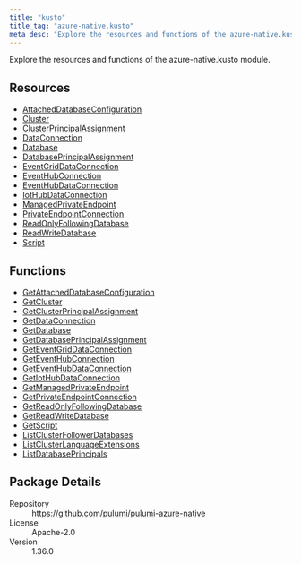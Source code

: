 ```yaml
---
title: "kusto"
title_tag: "azure-native.kusto"
meta_desc: "Explore the resources and functions of the azure-native.kusto module."
---
```


<!-- WARNING: this file was generated by Pulumi Docs Generator. -->
<!-- Do not edit by hand unless you're certain you know what you are doing! -->

Explore the resources and functions of the azure-native.kusto module.

<h2 id="resources">Resources</h2>
<ul class="api">
    <li><a href="attacheddatabaseconfiguration" title="AttachedDatabaseConfiguration"><span class="symbol resource"></span>AttachedDatabaseConfiguration</a></li>
    <li><a href="cluster" title="Cluster"><span class="symbol resource"></span>Cluster</a></li>
    <li><a href="clusterprincipalassignment" title="ClusterPrincipalAssignment"><span class="symbol resource"></span>ClusterPrincipalAssignment</a></li>
    <li><a href="dataconnection" title="DataConnection"><span class="symbol resource"></span>DataConnection</a></li>
    <li><a href="database" title="Database"><span class="symbol resource"></span>Database</a></li>
    <li><a href="databaseprincipalassignment" title="DatabasePrincipalAssignment"><span class="symbol resource"></span>DatabasePrincipalAssignment</a></li>
    <li><a href="eventgriddataconnection" title="EventGridDataConnection"><span class="symbol resource"></span>EventGridDataConnection</a></li>
    <li><a href="eventhubconnection" title="EventHubConnection"><span class="symbol resource"></span>EventHubConnection</a></li>
    <li><a href="eventhubdataconnection" title="EventHubDataConnection"><span class="symbol resource"></span>EventHubDataConnection</a></li>
    <li><a href="iothubdataconnection" title="IotHubDataConnection"><span class="symbol resource"></span>IotHubDataConnection</a></li>
    <li><a href="managedprivateendpoint" title="ManagedPrivateEndpoint"><span class="symbol resource"></span>ManagedPrivateEndpoint</a></li>
    <li><a href="privateendpointconnection" title="PrivateEndpointConnection"><span class="symbol resource"></span>PrivateEndpointConnection</a></li>
    <li><a href="readonlyfollowingdatabase" title="ReadOnlyFollowingDatabase"><span class="symbol resource"></span>ReadOnlyFollowingDatabase</a></li>
    <li><a href="readwritedatabase" title="ReadWriteDatabase"><span class="symbol resource"></span>ReadWriteDatabase</a></li>
    <li><a href="script" title="Script"><span class="symbol resource"></span>Script</a></li>
</ul>

<h2 id="functions">Functions</h2>
<ul class="api">
    <li><a href="getattacheddatabaseconfiguration" title="GetAttachedDatabaseConfiguration"><span class="symbol function"></span>GetAttachedDatabaseConfiguration</a></li>
    <li><a href="getcluster" title="GetCluster"><span class="symbol function"></span>GetCluster</a></li>
    <li><a href="getclusterprincipalassignment" title="GetClusterPrincipalAssignment"><span class="symbol function"></span>GetClusterPrincipalAssignment</a></li>
    <li><a href="getdataconnection" title="GetDataConnection"><span class="symbol function"></span>GetDataConnection</a></li>
    <li><a href="getdatabase" title="GetDatabase"><span class="symbol function"></span>GetDatabase</a></li>
    <li><a href="getdatabaseprincipalassignment" title="GetDatabasePrincipalAssignment"><span class="symbol function"></span>GetDatabasePrincipalAssignment</a></li>
    <li><a href="geteventgriddataconnection" title="GetEventGridDataConnection"><span class="symbol function"></span>GetEventGridDataConnection</a></li>
    <li><a href="geteventhubconnection" title="GetEventHubConnection"><span class="symbol function"></span>GetEventHubConnection</a></li>
    <li><a href="geteventhubdataconnection" title="GetEventHubDataConnection"><span class="symbol function"></span>GetEventHubDataConnection</a></li>
    <li><a href="getiothubdataconnection" title="GetIotHubDataConnection"><span class="symbol function"></span>GetIotHubDataConnection</a></li>
    <li><a href="getmanagedprivateendpoint" title="GetManagedPrivateEndpoint"><span class="symbol function"></span>GetManagedPrivateEndpoint</a></li>
    <li><a href="getprivateendpointconnection" title="GetPrivateEndpointConnection"><span class="symbol function"></span>GetPrivateEndpointConnection</a></li>
    <li><a href="getreadonlyfollowingdatabase" title="GetReadOnlyFollowingDatabase"><span class="symbol function"></span>GetReadOnlyFollowingDatabase</a></li>
    <li><a href="getreadwritedatabase" title="GetReadWriteDatabase"><span class="symbol function"></span>GetReadWriteDatabase</a></li>
    <li><a href="getscript" title="GetScript"><span class="symbol function"></span>GetScript</a></li>
    <li><a href="listclusterfollowerdatabases" title="ListClusterFollowerDatabases"><span class="symbol function"></span>ListClusterFollowerDatabases</a></li>
    <li><a href="listclusterlanguageextensions" title="ListClusterLanguageExtensions"><span class="symbol function"></span>ListClusterLanguageExtensions</a></li>
    <li><a href="listdatabaseprincipals" title="ListDatabasePrincipals"><span class="symbol function"></span>ListDatabasePrincipals</a></li>
</ul>

<h2 id="package-details">Package Details</h2>
<dl class="package-details">
	<dt>Repository</dt>
	<dd><a href="https://github.com/pulumi/pulumi-azure-native">https://github.com/pulumi/pulumi-azure-native</a></dd>
	<dt>License</dt>
	<dd>Apache-2.0</dd>
	<dt>Version</dt>
	<dd>1.36.0</dd>
</dl>

